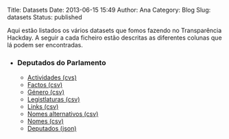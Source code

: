 Title: Datasets
Date: 2013-06-15 15:49
Author: Ana
Category: Blog
Slug: datasets
Status: published

Aqui estão listados os vários datasets que fomos fazendo no Transparência Hackday. A seguir a cada ficheiro estão descritas as diferentes colunas que lá podem ser encontradas.

-   ### Deputados do Parlamento

    -   [Actividades (cvs)](https://github.com/transparenciahackday/datasets/raw/master/deputados-actividades.csv)
    -   [Factos (csv)](https://raw.github.com/transparenciahackday/datasets/master/deputados-factos.csv)
    -   [Género (csv)](https://raw.github.com/transparenciahackday/datasets/master/deputados-genero.csv)
    -   [Legistlaturas (csv)](https://raw.github.com/transparenciahackday/datasets/master/deputados-legislaturas.csv)
    -   [Links (csv)](https://raw.github.com/transparenciahackday/datasets/master/deputados-links.csv)
    -   [Nomes alternativos (csv)](https://raw.github.com/transparenciahackday/datasets/master/deputados-nomes-alternativos.csv)
    -   [Nomes (csv)](https://raw.github.com/transparenciahackday/datasets/master/deputados-nomes.csv)
    -   [Deputados (json)](https://raw.github.com/transparenciahackday/datasets/master/deputados.json)
